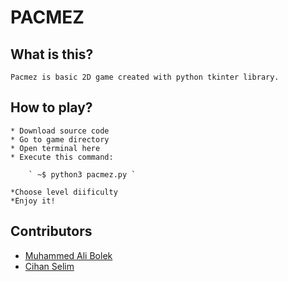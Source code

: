 # PACMEZ

## What is this?

	Pacmez is basic 2D game created with python tkinter library.

## How to play?

	* Download source code
	* Go to game directory
	* Open terminal here
	* Execute this command:

		` ~$ python3 pacmez.py `

	*Choose level diificulty
	*Enjoy it!

## Contributors

* [Muhammed Ali Bolek](https://github.com/alibolek)
* [Cihan Selim](https://github.com/chnselim)
